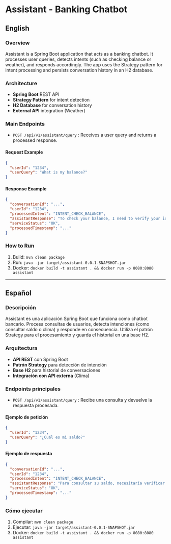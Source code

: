 # Assistant - Banking Chatbot

## English

### Overview
Assistant is a Spring Boot application that acts as a banking chatbot. It processes user queries, detects intents (such as checking balance or weather), and responds accordingly. The app uses the Strategy pattern for intent processing and persists conversation history in an H2 database.

### Architecture
- **Spring Boot** REST API
- **Strategy Pattern** for intent detection
- **H2 Database** for conversation history
- **External API** integration (Weather)

### Main Endpoints
- `POST /api/v1/assistant/query` : Receives a user query and returns a processed response.

#### Request Example
```json
{
  "userId": "1234",
  "userQuery": "What is my balance?"
}
```

#### Response Example
```json
{
  "conversationId": "...",
  "userId": "1234",
  "processedIntent": "INTENT_CHECK_BALANCE",
  "assistantResponse": "To check your balance, I need to verify your identity.",
  "serviceStatus": "OK",
  "processedTimestamp": "..."
}
```

### How to Run
1. Build: `mvn clean package`
2. Run: `java -jar target/assistant-0.0.1-SNAPSHOT.jar`
3. Docker: `docker build -t assistant . && docker run -p 8080:8080 assistant`

---

## Español

### Descripción
Assistant es una aplicación Spring Boot que funciona como chatbot bancario. Procesa consultas de usuarios, detecta intenciones (como consultar saldo o clima) y responde en consecuencia. Utiliza el patrón Strategy para el procesamiento y guarda el historial en una base H2.

### Arquitectura
- **API REST** con Spring Boot
- **Patrón Strategy** para detección de intención
- **Base H2** para historial de conversaciones
- **Integración con API externa** (Clima)

### Endpoints principales
- `POST /api/v1/assistant/query` : Recibe una consulta y devuelve la respuesta procesada.

#### Ejemplo de petición
```json
{
  "userId": "1234",
  "userQuery": "¿Cuál es mi saldo?"
}
```

#### Ejemplo de respuesta
```json
{
  "conversationId": "...",
  "userId": "1234",
  "processedIntent": "INTENT_CHECK_BALANCE",
  "assistantResponse": "Para consultar su saldo, necesitaría verificar su identidad.",
  "serviceStatus": "OK",
  "processedTimestamp": "..."
}
```

### Cómo ejecutar
1. Compilar: `mvn clean package`
2. Ejecutar: `java -jar target/assistant-0.0.1-SNAPSHOT.jar`
3. Docker: `docker build -t assistant . && docker run -p 8080:8080 assistant`

